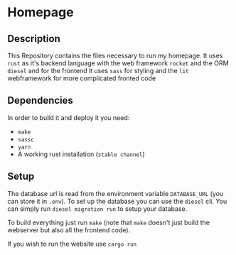 # Homepage
## Description
This Repository contains the files necessary to run my homepage.  It uses `rust`
as it's backend language with the web framework `rocket` and the ORM `diesel`
and for the frontend it uses `sass` for styling and the `lit` webframework for
more complicated fronted code
## Dependencies
In order to build it and deploy it you need:
- `make`
- `sassc`
- `yarn`
- A working rust installation (`stable channel`)

## Setup
The database url is read from the environment variable `DATABASE_URL` (you can
store it in `.env`). To set up the database you can use the `diesel` cli. You
can simply run `diesel migration run` to setup your database.

To build everything just run `make` (note that `make` doesn't just build the
webserver but also all the frontend code).

If you wish to run the website use `cargo run`
